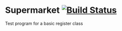 # Supermarket [![Build Status](https://travis-ci.org/timrxd/Supermarket.svg?branch=master)](https://travis-ci.org/timrxd/Supermarket)

Test program for a basic register class

